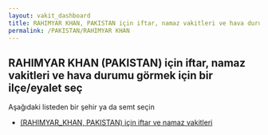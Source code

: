 ```yaml
---
layout: vakit_dashboard
title: RAHIMYAR KHAN, PAKISTAN için iftar, namaz vakitleri ve hava durumu - ilçe/eyalet seç
permalink: /PAKISTAN/RAHIMYAR KHAN
---
```


## RAHIMYAR KHAN (PAKISTAN) için iftar, namaz vakitleri ve hava durumu  görmek için bir ilçe/eyalet seç

Aşağıdaki listeden bir şehir ya da semt seçin

* [ (RAHIMYAR_KHAN, PAKISTAN) için iftar ve namaz vakitleri](/PAKISTAN/RAHIMYAR_KHAN/)

<script type="text/javascript">
  var GLOBAL_COUNTRY = 'PAKISTAN';
  var GLOBAL_CITY = 'RAHIMYAR KHAN';
  var GLOBAL_STATE = 'RAHIMYAR KHAN';
</script>
